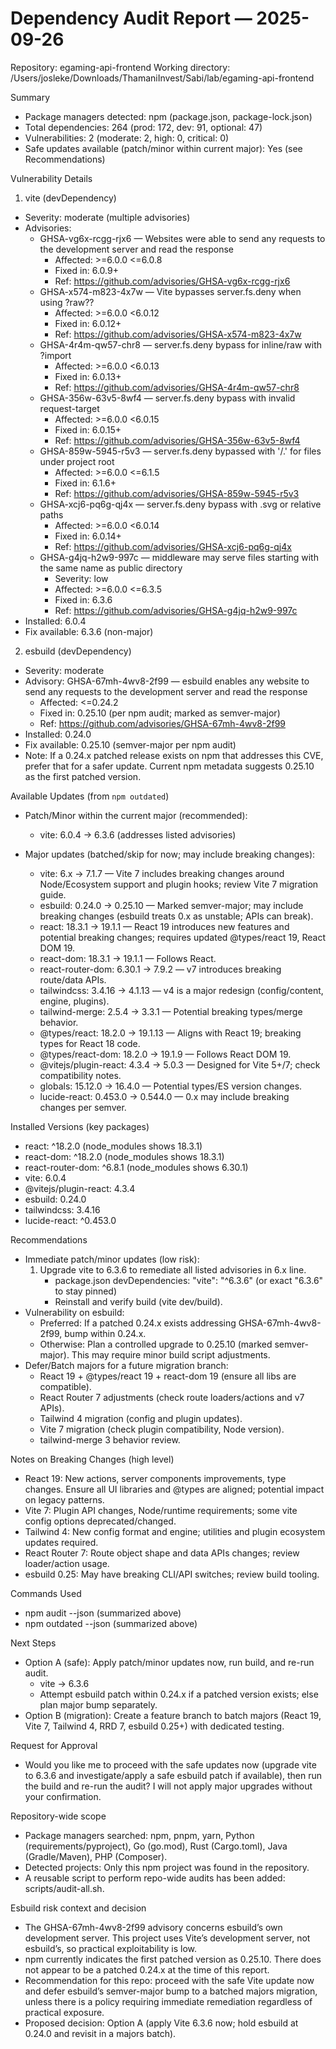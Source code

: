 # Dependency Audit Report — 2025-09-26

Repository: egaming-api-frontend
Working directory: /Users/josleke/Downloads/ThamaniInvest/Sabi/lab/egaming-api-frontend

Summary
- Package managers detected: npm (package.json, package-lock.json)
- Total dependencies: 264 (prod: 172, dev: 91, optional: 47)
- Vulnerabilities: 2 (moderate: 2, high: 0, critical: 0)
- Safe updates available (patch/minor within current major): Yes (see Recommendations)

Vulnerability Details
1) vite (devDependency)
- Severity: moderate (multiple advisories)
- Advisories:
  - GHSA-vg6x-rcgg-rjx6 — Websites were able to send any requests to the development server and read the response
    - Affected: >=6.0.0 <=6.0.8
    - Fixed in: 6.0.9+
    - Ref: https://github.com/advisories/GHSA-vg6x-rcgg-rjx6
  - GHSA-x574-m823-4x7w — Vite bypasses server.fs.deny when using ?raw??
    - Affected: >=6.0.0 <6.0.12
    - Fixed in: 6.0.12+
    - Ref: https://github.com/advisories/GHSA-x574-m823-4x7w
  - GHSA-4r4m-qw57-chr8 — server.fs.deny bypass for inline/raw with ?import
    - Affected: >=6.0.0 <6.0.13
    - Fixed in: 6.0.13+
    - Ref: https://github.com/advisories/GHSA-4r4m-qw57-chr8
  - GHSA-356w-63v5-8wf4 — server.fs.deny bypass with invalid request-target
    - Affected: >=6.0.0 <6.0.15
    - Fixed in: 6.0.15+
    - Ref: https://github.com/advisories/GHSA-356w-63v5-8wf4
  - GHSA-859w-5945-r5v3 — server.fs.deny bypassed with '/.' for files under project root
    - Affected: >=6.0.0 <=6.1.5
    - Fixed in: 6.1.6+
    - Ref: https://github.com/advisories/GHSA-859w-5945-r5v3
  - GHSA-xcj6-pq6g-qj4x — server.fs.deny bypass with .svg or relative paths
    - Affected: >=6.0.0 <6.0.14
    - Fixed in: 6.0.14+
    - Ref: https://github.com/advisories/GHSA-xcj6-pq6g-qj4x
  - GHSA-g4jq-h2w9-997c — middleware may serve files starting with the same name as public directory
    - Severity: low
    - Affected: >=6.0.0 <=6.3.5
    - Fixed in: 6.3.6
    - Ref: https://github.com/advisories/GHSA-g4jq-h2w9-997c
- Installed: 6.0.4
- Fix available: 6.3.6 (non-major)

2) esbuild (devDependency)
- Severity: moderate
- Advisory: GHSA-67mh-4wv8-2f99 — esbuild enables any website to send any requests to the development server and read the response
  - Affected: <=0.24.2
  - Fixed in: 0.25.10 (per npm audit; marked as semver-major)
  - Ref: https://github.com/advisories/GHSA-67mh-4wv8-2f99
- Installed: 0.24.0
- Fix available: 0.25.10 (semver-major per npm audit)
- Note: If a 0.24.x patched release exists on npm that addresses this CVE, prefer that for a safer update. Current npm metadata suggests 0.25.10 as the first patched version.

Available Updates (from `npm outdated`)
- Patch/Minor within the current major (recommended):
  - vite: 6.0.4 → 6.3.6 (addresses listed advisories)

- Major updates (batched/skip for now; may include breaking changes):
  - vite: 6.x → 7.1.7 — Vite 7 includes breaking changes around Node/Ecosystem support and plugin hooks; review Vite 7 migration guide.
  - esbuild: 0.24.0 → 0.25.10 — Marked semver-major; may include breaking changes (esbuild treats 0.x as unstable; APIs can break).
  - react: 18.3.1 → 19.1.1 — React 19 introduces new features and potential breaking changes; requires updated @types/react 19, React DOM 19.
  - react-dom: 18.3.1 → 19.1.1 — Follows React.
  - react-router-dom: 6.30.1 → 7.9.2 — v7 introduces breaking route/data APIs.
  - tailwindcss: 3.4.16 → 4.1.13 — v4 is a major redesign (config/content, engine, plugins).
  - tailwind-merge: 2.5.4 → 3.3.1 — Potential breaking types/merge behavior.
  - @types/react: 18.2.0 → 19.1.13 — Aligns with React 19; breaking types for React 18 code.
  - @types/react-dom: 18.2.0 → 19.1.9 — Follows React DOM 19.
  - @vitejs/plugin-react: 4.3.4 → 5.0.3 — Designed for Vite 5+/7; check compatibility notes.
  - globals: 15.12.0 → 16.4.0 — Potential types/ES version changes.
  - lucide-react: 0.453.0 → 0.544.0 — 0.x may include breaking changes per semver.

Installed Versions (key packages)
- react: ^18.2.0 (node_modules shows 18.3.1)
- react-dom: ^18.2.0 (node_modules shows 18.3.1)
- react-router-dom: ^6.8.1 (node_modules shows 6.30.1)
- vite: 6.0.4
- @vitejs/plugin-react: 4.3.4
- esbuild: 0.24.0
- tailwindcss: 3.4.16
- lucide-react: ^0.453.0

Recommendations
- Immediate patch/minor updates (low risk):
  1) Upgrade vite to 6.3.6 to remediate all listed advisories in 6.x line.
     - package.json devDependencies: "vite": "^6.3.6" (or exact "6.3.6" to stay pinned)
     - Reinstall and verify build (vite dev/build).
- Vulnerability on esbuild:
  - Preferred: If a patched 0.24.x exists addressing GHSA-67mh-4wv8-2f99, bump within 0.24.x.
  - Otherwise: Plan a controlled upgrade to 0.25.10 (marked semver-major). This may require minor build script adjustments.
- Defer/Batch majors for a future migration branch:
  - React 19 + @types/react 19 + react-dom 19 (ensure all libs are compatible).
  - React Router 7 adjustments (check route loaders/actions and v7 APIs).
  - Tailwind 4 migration (config and plugin updates).
  - Vite 7 migration (check plugin compatibility, Node version).
  - tailwind-merge 3 behavior review.

Notes on Breaking Changes (high level)
- React 19: New actions, server components improvements, type changes. Ensure all UI libraries and @types are aligned; potential impact on legacy patterns.
- Vite 7: Plugin API changes, Node/runtime requirements; some vite config options deprecated/changed.
- Tailwind 4: New config format and engine; utilities and plugin ecosystem updates required.
- React Router 7: Route object shape and data APIs changes; review loader/action usage.
- esbuild 0.25: May have breaking CLI/API switches; review build tooling.

Commands Used
- npm audit --json (summarized above)
- npm outdated --json (summarized above)

Next Steps
- Option A (safe): Apply patch/minor updates now, run build, and re-run audit.
  - vite → 6.3.6
  - Attempt esbuild patch within 0.24.x if a patched version exists; else plan major bump separately.
- Option B (migration): Create a feature branch to batch majors (React 19, Vite 7, Tailwind 4, RRD 7, esbuild 0.25+) with dedicated testing.

Request for Approval
- Would you like me to proceed with the safe updates now (upgrade vite to 6.3.6 and investigate/apply a safe esbuild patch if available), then run the build and re-run the audit? I will not apply major upgrades without your confirmation.


Repository-wide scope
- Package managers searched: npm, pnpm, yarn, Python (requirements/pyproject), Go (go.mod), Rust (Cargo.toml), Java (Gradle/Maven), PHP (Composer).
- Detected projects: Only this npm project was found in the repository.
- A reusable script to perform repo-wide audits has been added: scripts/audit-all.sh.

Esbuild risk context and decision
- The GHSA-67mh-4wv8-2f99 advisory concerns esbuild’s own development server. This project uses Vite’s development server, not esbuild’s, so practical exploitability is low.
- npm currently indicates the first patched version as 0.25.10. There does not appear to be a patched 0.24.x at the time of this report.
- Recommendation for this repo: proceed with the safe Vite update now and defer esbuild’s semver-major bump to a batched majors migration, unless there is a policy requiring immediate remediation regardless of practical exposure.
- Proposed decision: Option A (apply Vite 6.3.6 now; hold esbuild at 0.24.0 and revisit in a majors batch).